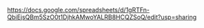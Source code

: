 https://docs.google.com/spreadsheets/d/1gRTFn-QbiEjsQBm5SzO0t1DjhkAMwoYALRB8HCQZSoQ/edit?usp=sharing
